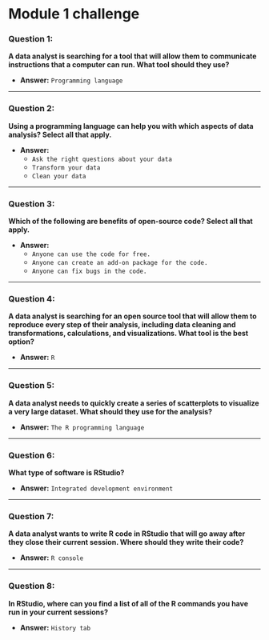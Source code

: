 # Module 1 challenge

### Question 1:
**A data analyst is searching for a tool that will allow them to communicate instructions that a computer can run. What tool should they use?**

- **Answer:** `Programming language`

---

### Question 2:
**Using a programming language can help you with which aspects of data analysis? Select all that apply.**

- **Answer:**
  - `Ask the right questions about your data`
  - `Transform your data`
  - `Clean your data`

---

### Question 3:
**Which of the following are benefits of open-source code? Select all that apply.**

- **Answer:**
  - `Anyone can use the code for free.`
  - `Anyone can create an add-on package for the code.`
  - `Anyone can fix bugs in the code.`

---

### Question 4:
**A data analyst is searching for an open source tool that will allow them to reproduce every step of their analysis, including data cleaning and transformations, calculations, and visualizations. What tool is the best option?**

- **Answer:** `R`

---

### Question 5:
**A data analyst needs to quickly create a series of scatterplots to visualize a very large dataset. What should they use for the analysis?**

- **Answer:** `The R programming language`

---

### Question 6:
**What type of software is RStudio?**

- **Answer:** `Integrated development environment`

---

### Question 7:
**A data analyst wants to write R code in RStudio that will go away after they close their current session. Where should they write their code?**

- **Answer:** `R console`

---

### Question 8:
**In RStudio, where can you find a list of all of the R commands you have run in your current sessions?**

- **Answer:** `History tab`
